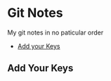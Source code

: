 # Git Notes

My git notes in no paticular order

* [Add your Keys](git_notes.md#add_your_keys)

## Add Your Keys

